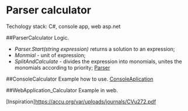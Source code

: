# Parser calculator
Techology stack: C#, console app, web asp.net

##ParserCalculator
Logic. 
- *Parser.Start(string expression)* returns a solution to an expression;
- *Monmial* - unit of expression;
- *SplitAndCalculate* - divides the expression into monomials, unites the monomials according to priority;
[Parser](https://github.com/Yulorda/Calculator/blob/master/ParserCalculator/ParserCalculator/Parser.cs)

##ConsoleCalculator
Example how to use.
[ConsoleAplication](https://github.com/Yulorda/Calculator/blob/master/ParserCalculator/Calculator/Program.cs)

##WebApplication_Calculator
Example in web.


[Inspiration]https://accu.org/var/uploads/journals/CVu272.pdf




